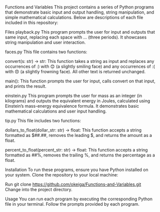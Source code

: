 Functions and Variables
This project contains a series of Python programs that demonstrate basic input and output handling, string manipulation, and simple mathematical calculations. Below are descriptions of each file included in this repository:

Files
playback.py
This program prompts the user for input and outputs that same input, replacing each space with ... (three periods). It showcases string manipulation and user interaction.

faces.py
This file contains two functions:

convert(s: str) -> str: This function takes a string as input and replaces any occurrences of :) with 😊 (a slightly smiling face) and any occurrences of :( with 😞 (a slightly frowning face). All other text is returned unchanged.

main(): This function prompts the user for input, calls convert on that input, and prints the result.

einstein.py
This program prompts the user for mass as an integer (in kilograms) and outputs the equivalent energy in Joules, calculated using Einstein’s mass-energy equivalence formula. It demonstrates basic mathematical calculations and user input handling.

tip.py
This file includes two functions:

dollars_to_float(dollar_str: str) -> float: This function accepts a string formatted as $##.##, removes the leading $, and returns the amount as a float.

percent_to_float(percent_str: str) -> float: This function accepts a string formatted as ##%, removes the trailing %, and returns the percentage as a float.

Installation
To run these programs, ensure you have Python installed on your system. Clone the repository to your local machine:

Run git clone https://github.com/okeiga/Functions-and-Variables.git
Change into the project directory.

Usage
You can run each program by executing the corresponding Python file in your terminal. Follow the prompts provided by each program.